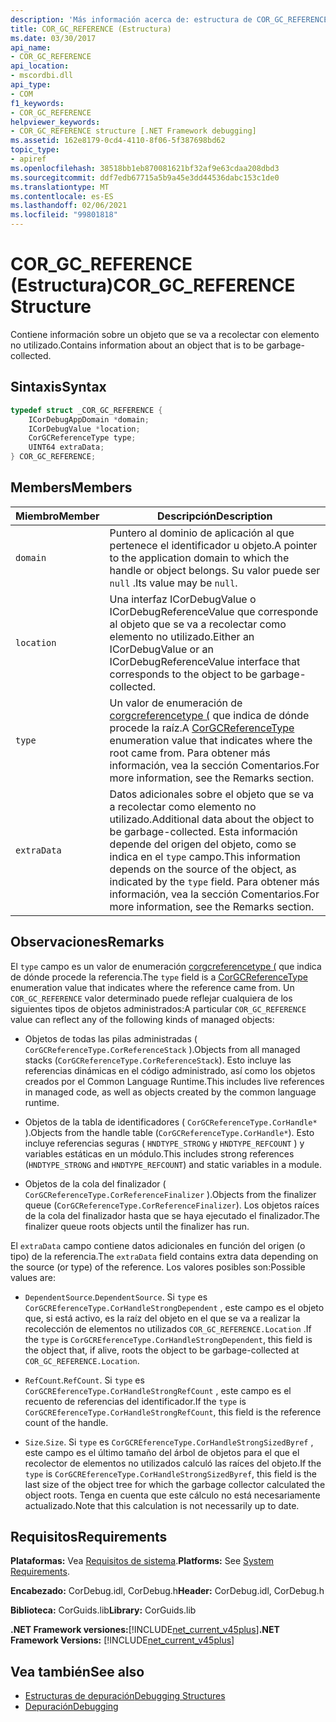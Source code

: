 ```yaml
---
description: 'Más información acerca de: estructura de COR_GC_REFERENCE'
title: COR_GC_REFERENCE (Estructura)
ms.date: 03/30/2017
api_name:
- COR_GC_REFERENCE
api_location:
- mscordbi.dll
api_type:
- COM
f1_keywords:
- COR_GC_REFERENCE
helpviewer_keywords:
- COR_GC_REFERENCE structure [.NET Framework debugging]
ms.assetid: 162e8179-0cd4-4110-8f06-5f387698bd62
topic_type:
- apiref
ms.openlocfilehash: 38518bb1eb870081621bf32af9e63cdaa208dbd3
ms.sourcegitcommit: ddf7edb67715a5b9a45e3dd44536dabc153c1de0
ms.translationtype: MT
ms.contentlocale: es-ES
ms.lasthandoff: 02/06/2021
ms.locfileid: "99801818"
---
```

# <a name="cor_gc_reference-structure"></a><span data-ttu-id="7a937-103">COR_GC_REFERENCE (Estructura)</span><span class="sxs-lookup"><span data-stu-id="7a937-103">COR_GC_REFERENCE Structure</span></span>

<span data-ttu-id="7a937-104">Contiene información sobre un objeto que se va a recolectar con elemento no utilizado.</span><span class="sxs-lookup"><span data-stu-id="7a937-104">Contains information about an object that is to be garbage-collected.</span></span>  
  
## <a name="syntax"></a><span data-ttu-id="7a937-105">Sintaxis</span><span class="sxs-lookup"><span data-stu-id="7a937-105">Syntax</span></span>  
  
```cpp  
typedef struct _COR_GC_REFERENCE {  
    ICorDebugAppDomain *domain;
    ICorDebugValue *location;  
    CorGCReferenceType type;  
    UINT64 extraData;  
} COR_GC_REFERENCE;  
```  
  
## <a name="members"></a><span data-ttu-id="7a937-106">Members</span><span class="sxs-lookup"><span data-stu-id="7a937-106">Members</span></span>  
  
|<span data-ttu-id="7a937-107">Miembro</span><span class="sxs-lookup"><span data-stu-id="7a937-107">Member</span></span>|<span data-ttu-id="7a937-108">Descripción</span><span class="sxs-lookup"><span data-stu-id="7a937-108">Description</span></span>|  
|------------|-----------------|  
|`domain`|<span data-ttu-id="7a937-109">Puntero al dominio de aplicación al que pertenece el identificador u objeto.</span><span class="sxs-lookup"><span data-stu-id="7a937-109">A pointer to the application domain to which the handle or object belongs.</span></span> <span data-ttu-id="7a937-110">Su valor puede ser `null` .</span><span class="sxs-lookup"><span data-stu-id="7a937-110">Its value may be `null`.</span></span>|  
|`location`|<span data-ttu-id="7a937-111">Una interfaz ICorDebugValue o ICorDebugReferenceValue que corresponde al objeto que se va a recolectar como elemento no utilizado.</span><span class="sxs-lookup"><span data-stu-id="7a937-111">Either an ICorDebugValue or an ICorDebugReferenceValue interface that corresponds to the object to be garbage-collected.</span></span>|  
|`type`|<span data-ttu-id="7a937-112">Un valor de enumeración de [corgcreferencetype (](corgcreferencetype-enumeration.md) que indica de dónde procede la raíz.</span><span class="sxs-lookup"><span data-stu-id="7a937-112">A [CorGCReferenceType](corgcreferencetype-enumeration.md) enumeration value that indicates where the root came from.</span></span> <span data-ttu-id="7a937-113">Para obtener más información, vea la sección Comentarios.</span><span class="sxs-lookup"><span data-stu-id="7a937-113">For more information, see the Remarks section.</span></span>|  
|`extraData`|<span data-ttu-id="7a937-114">Datos adicionales sobre el objeto que se va a recolectar como elemento no utilizado.</span><span class="sxs-lookup"><span data-stu-id="7a937-114">Additional data about the object to be garbage-collected.</span></span> <span data-ttu-id="7a937-115">Esta información depende del origen del objeto, como se indica en el `type` campo.</span><span class="sxs-lookup"><span data-stu-id="7a937-115">This information depends on the source of the object, as indicated by the `type` field.</span></span> <span data-ttu-id="7a937-116">Para obtener más información, vea la sección Comentarios.</span><span class="sxs-lookup"><span data-stu-id="7a937-116">For more information, see the Remarks section.</span></span>|  
  
## <a name="remarks"></a><span data-ttu-id="7a937-117">Observaciones</span><span class="sxs-lookup"><span data-stu-id="7a937-117">Remarks</span></span>  

 <span data-ttu-id="7a937-118">El `type` campo es un valor de enumeración [corgcreferencetype (](corgcreferencetype-enumeration.md) que indica de dónde procede la referencia.</span><span class="sxs-lookup"><span data-stu-id="7a937-118">The `type` field is a [CorGCReferenceType](corgcreferencetype-enumeration.md) enumeration value that indicates where the reference came from.</span></span> <span data-ttu-id="7a937-119">Un `COR_GC_REFERENCE` valor determinado puede reflejar cualquiera de los siguientes tipos de objetos administrados:</span><span class="sxs-lookup"><span data-stu-id="7a937-119">A particular `COR_GC_REFERENCE` value can reflect any of the following kinds of managed objects:</span></span>  
  
- <span data-ttu-id="7a937-120">Objetos de todas las pilas administradas ( `CorGCReferenceType.CorReferenceStack` ).</span><span class="sxs-lookup"><span data-stu-id="7a937-120">Objects from all managed stacks (`CorGCReferenceType.CorReferenceStack`).</span></span> <span data-ttu-id="7a937-121">Esto incluye las referencias dinámicas en el código administrado, así como los objetos creados por el Common Language Runtime.</span><span class="sxs-lookup"><span data-stu-id="7a937-121">This includes live references in managed code, as well as objects created by the common language runtime.</span></span>  
  
- <span data-ttu-id="7a937-122">Objetos de la tabla de identificadores ( `CorGCReferenceType.CorHandle*` ).</span><span class="sxs-lookup"><span data-stu-id="7a937-122">Objects from the handle table (`CorGCReferenceType.CorHandle*`).</span></span> <span data-ttu-id="7a937-123">Esto incluye referencias seguras ( `HNDTYPE_STRONG` y `HNDTYPE_REFCOUNT` ) y variables estáticas en un módulo.</span><span class="sxs-lookup"><span data-stu-id="7a937-123">This includes strong references (`HNDTYPE_STRONG` and `HNDTYPE_REFCOUNT`) and static variables in a module.</span></span>  
  
- <span data-ttu-id="7a937-124">Objetos de la cola del finalizador ( `CorGCReferenceType.CorReferenceFinalizer` ).</span><span class="sxs-lookup"><span data-stu-id="7a937-124">Objects from the finalizer queue (`CorGCReferenceType.CorReferenceFinalizer`).</span></span> <span data-ttu-id="7a937-125">Los objetos raíces de la cola del finalizador hasta que se haya ejecutado el finalizador.</span><span class="sxs-lookup"><span data-stu-id="7a937-125">The finalizer queue roots objects until the finalizer has run.</span></span>  
  
 <span data-ttu-id="7a937-126">El `extraData` campo contiene datos adicionales en función del origen (o tipo) de la referencia.</span><span class="sxs-lookup"><span data-stu-id="7a937-126">The `extraData` field contains extra data depending on the source (or type) of the reference.</span></span> <span data-ttu-id="7a937-127">Los valores posibles son:</span><span class="sxs-lookup"><span data-stu-id="7a937-127">Possible values are:</span></span>  
  
- <span data-ttu-id="7a937-128">`DependentSource`.</span><span class="sxs-lookup"><span data-stu-id="7a937-128">`DependentSource`.</span></span> <span data-ttu-id="7a937-129">Si `type` es `CorGCREferenceType.CorHandleStrongDependent` , este campo es el objeto que, si está activo, es la raíz del objeto en el que se va a realizar la recolección de elementos no utilizados `COR_GC_REFERENCE.Location` .</span><span class="sxs-lookup"><span data-stu-id="7a937-129">If the `type` is `CorGCREferenceType.CorHandleStrongDependent`, this field is the object that, if alive, roots the object to be garbage-collected at `COR_GC_REFERENCE.Location`.</span></span>  
  
- <span data-ttu-id="7a937-130">`RefCount`.</span><span class="sxs-lookup"><span data-stu-id="7a937-130">`RefCount`.</span></span> <span data-ttu-id="7a937-131">Si `type` es `CorGCREferenceType.CorHandleStrongRefCount` , este campo es el recuento de referencias del identificador.</span><span class="sxs-lookup"><span data-stu-id="7a937-131">If the `type` is `CorGCREferenceType.CorHandleStrongRefCount`, this field is the reference count of the handle.</span></span>  
  
- <span data-ttu-id="7a937-132">`Size`.</span><span class="sxs-lookup"><span data-stu-id="7a937-132">`Size`.</span></span> <span data-ttu-id="7a937-133">Si `type` es `CorGCREferenceType.CorHandleStrongSizedByref` , este campo es el último tamaño del árbol de objetos para el que el recolector de elementos no utilizados calculó las raíces del objeto.</span><span class="sxs-lookup"><span data-stu-id="7a937-133">If the `type` is `CorGCREferenceType.CorHandleStrongSizedByref`, this field is the last size of the object tree for which the garbage collector calculated the object roots.</span></span> <span data-ttu-id="7a937-134">Tenga en cuenta que este cálculo no está necesariamente actualizado.</span><span class="sxs-lookup"><span data-stu-id="7a937-134">Note that this calculation is not necessarily up to date.</span></span>  
  
## <a name="requirements"></a><span data-ttu-id="7a937-135">Requisitos</span><span class="sxs-lookup"><span data-stu-id="7a937-135">Requirements</span></span>  

 <span data-ttu-id="7a937-136">**Plataformas:** Vea [Requisitos de sistema](../../get-started/system-requirements.md).</span><span class="sxs-lookup"><span data-stu-id="7a937-136">**Platforms:** See [System Requirements](../../get-started/system-requirements.md).</span></span>  
  
 <span data-ttu-id="7a937-137">**Encabezado:** CorDebug.idl, CorDebug.h</span><span class="sxs-lookup"><span data-stu-id="7a937-137">**Header:** CorDebug.idl, CorDebug.h</span></span>  
  
 <span data-ttu-id="7a937-138">**Biblioteca:** CorGuids.lib</span><span class="sxs-lookup"><span data-stu-id="7a937-138">**Library:** CorGuids.lib</span></span>  
  
 <span data-ttu-id="7a937-139">**.NET Framework versiones:**[!INCLUDE[net_current_v45plus](../../../../includes/net-current-v45plus-md.md)]</span><span class="sxs-lookup"><span data-stu-id="7a937-139">**.NET Framework Versions:** [!INCLUDE[net_current_v45plus](../../../../includes/net-current-v45plus-md.md)]</span></span>  
  
## <a name="see-also"></a><span data-ttu-id="7a937-140">Vea también</span><span class="sxs-lookup"><span data-stu-id="7a937-140">See also</span></span>

- [<span data-ttu-id="7a937-141">Estructuras de depuración</span><span class="sxs-lookup"><span data-stu-id="7a937-141">Debugging Structures</span></span>](debugging-structures.md)
- [<span data-ttu-id="7a937-142">Depuración</span><span class="sxs-lookup"><span data-stu-id="7a937-142">Debugging</span></span>](index.md)
